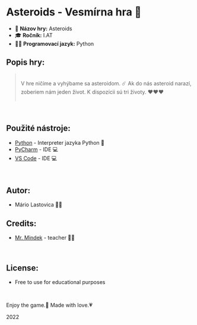 # Asteroids - Vesmírna hra 🚀 
* 🚀 **Názov hry:** Asteroids
* 🎓 **Ročník:** I.AT
* 👨‍💻 **Programovací jazyk:** Python

## **Popis hry:**
> <br>
> V hre ničíme a vyhýbame sa asteroidom. ☄️ 
> Ak do nás asteroid narazí, zoberiem nám jeden život.
> K dispozícii sú tri životy. ❤️❤️❤️
> <br> <br>

<br>

## **Použité nástroje:**
* [Python](https://www.python.org/downloads/) - Interpreter jazyka Python  🐍 
* [PyCharm](https://www.jetbrains.com/pycharm/download/) - IDE 💻
* [VS Code](https://code.visualstudio.com/) - IDE 💻

<br>

## **Autor:**
* Mário Lastovica 🙋‍♂️

## **Credits:**
* [Mr. Mindek](https://github.com/surzo18) - teacher 👨‍🏫

<br>

## **License:**
* Free to use for educational purposes

<br>

Enjoy the game.🤙
Made with love.💗


2022




 
